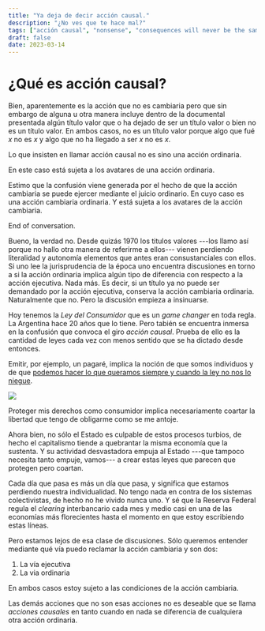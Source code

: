 ```yaml
---
title: "Ya deja de decir acción causal."
description: "¿No ves que te hace mal?"
tags: ["acción causal", "nonsense", "consequences will never be the same"]
draft: false
date: 2023-03-14
---
```



# ¿Qué es acción causal? 

Bien, aparentemente es la acción que no es cambiaria pero que sin embargo de alguna u otra manera incluye dentro de la documental presentada algún título valor que o ha dejado de ser un título valor o bien no es un título valor. En ambos casos, no es un título valor porque algo que fué _x_ no es _x_ y algo que no ha llegado a ser _x_ no es _x_.

Lo que insisten en llamar acción causal no es sino una acción ordinaria.

En este caso está sujeta a los avatares de una acción ordinaria.

Estimo que la confusión viene generada por el hecho de que la acción cambiaria se puede ejercer mediante el juicio ordinario. En cuyo caso es una acción cambiaria ordinaria. Y está sujeta a los avatares de la acción cambiaria.

End of conversation.

Bueno, la verdad no. Desde quizás 1970 los titulos valores ---los llamo así porque no hallo otra manera de referirme a ellos--- vienen perdiendo literalidad y autonomía elementos que antes eran consustanciales con ellos. Si uno lee la jurisprudencia de la época uno encuentra discusiones en torno a si la acción ordinaria implica algún tipo de diferencia con respecto a la acción ejecutiva. Nada más. Es decir, si un título ya no puede ser demandado por la acción ejecutiva, conserva la acción cambiaria ordinaria. Naturalmente que no. Pero la discusión empieza a insinuarse.

Hoy tenemos la _Ley del Consumidor_ que es un _game changer_ en toda regla. La Argentina hace 20 años que lo tiene. Pero tabién se encuentra inmersa en la confusión que convoca el giro _acción causal_. Prueba de ello es la cantidad de leyes cada vez con menos sentido que se ha dictado desde entonces.

Emitir, por ejemplo, un pagaré, implica la noción de que somos individuos y de que [podemos hacer lo que queramos siempre y cuando la ley no nos lo niegue](https://bacn.gov.py/archivos/9580/CONSTITUCION_ORIGINAL_FIRMADA.pdf#page=5).

![](https://bafkreiedjzycgirlauxdagqg6x3uekdnkl5gxs26eh3bw656bvt3u3m4ne.ipfs.nftstorage.link/)

Proteger mis derechos como consumidor implica necesariamente coartar la libertad que tengo de obligarme como se me antoje.

Ahora bien, no sólo el Estado es culpable de estos procesos turbios, de hecho el capitalismo tiende a quebrantar la misma economía que la sustenta. Y su actividad desvastadora empuja al Estado ---que tampoco necesita tanto empuje, vamos---  a crear estas leyes que parecen que protegen pero coartan.

Cada día que pasa es más un día que pasa, y significa que estamos perdiendo nuestra individualidad. No tengo nada en contra de los sistemas colectivistas, de hecho no he vivido nunca uno. Y sé que la Reserva Federal regula el _clearing_ interbancario cada mes y medio casi en una de las economías más florecientes hasta el momento en que estoy escribiendo estas líneas.

Pero estamos lejos de esa clase de discusiones. Sólo queremos entender mediante qué vía puedo reclamar la acción cambiaria y son dos:

1. La vía ejecutiva
2. La via ordinaria

En ambos casos estoy sujeto a las condiciones de la acción cambiaria.

Las demás acciones que no son esas acciones no es deseable que se llama _acciones causales_ en tanto cuando en nada se diferencia de cualquiera otra acción ordinaria.

